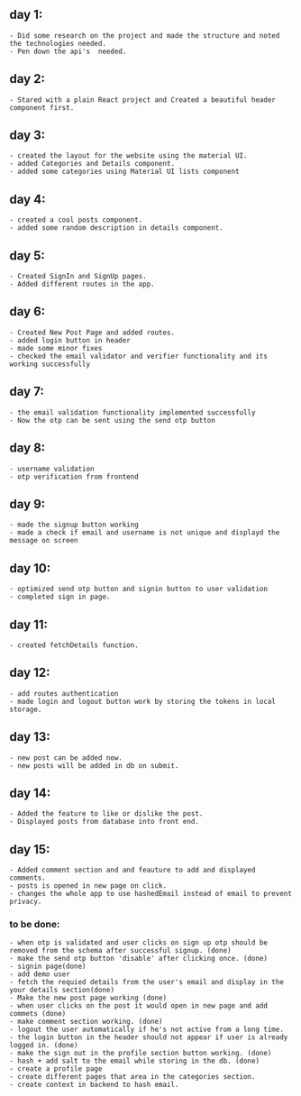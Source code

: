 ## day 1:
    - Did some research on the project and made the structure and noted the technologies needed.
    - Pen down the api's  needed. 
## day 2:
    - Stared with a plain React project and Created a beautiful header component first.
## day 3:
    - created the layout for the website using the material UI.
    - added Categories and Details component.
    - added some categories using Material UI lists component
## day 4:
    - created a cool posts component.
    - added some random description in details component.
## day 5: 
    - Created SignIn and SignUp pages.
    - Added different routes in the app.
## day 6:
    - Created New Post Page and added routes.
    - added login button in header
    - made some minor fixes
    - checked the email validator and verifier functionality and its working successfully
    
## day 7:
    - the email validation functionality implemented successfully
    - Now the otp can be sent using the send otp button

## day 8:
    - username validation
    - otp verification from frontend

## day 9:
    - made the signup button working
    - made a check if email and username is not unique and displayd the message on screen

## day 10:
    - optimized send otp button and signin button to user validation
    - completed sign in page.

## day 11:
    - created fetchDetails function.
## day 12:
    - add routes authentication
    - made login and logout button work by storing the tokens in local storage.
## day 13:
    - new post can be added now.
    - new posts will be added in db on submit.
## day 14:
    - Added the feature to like or dislike the post.
    - Displayed posts from database into front end. 
    
## day 15:
    - Added comment section and and feauture to add and displayed comments.
    - posts is opened in new page on click.
    - changes the whole app to use hashedEmail instead of email to prevent privacy.







### to be done:
    - when otp is validated and user clicks on sign up otp should be removed from the schema after successful signup. (done)
    - make the send otp button 'disable' after clicking once. (done)
    - signin page(done)
    - add demo user
    - fetch the requied details from the user's email and display in the your details section(done)
    - Make the new post page working (done)
    - when user clicks on the post it would open in new page and add commets (done)
    - make comment section working. (done)
    - logout the user automatically if he's not active from a long time.
    - the login button in the header should not appear if user is already logged in. (done)
    - make the sign out in the profile section button working. (done)
    - hash + add salt to the email while storing in the db. (done)
    - create a profile page
    - create different pages that area in the categories section.
    - create context in backend to hash email.

